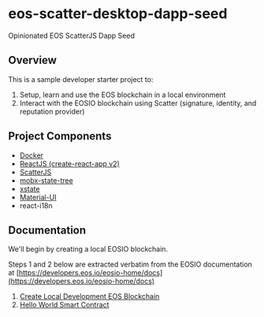 # eos-scatter-desktop-dapp-seed

Opinionated EOS ScatterJS Dapp Seed

## Overview

This is a sample developer starter project to:

1. Setup, learn and use the EOS blockchain in a local environment
2. Interact with the EOSIO blockchain using Scatter (signature, identity, and reputation provider)

## Project Components

- [Docker](https://www.docker.com/)
- [ReactJS (create-react-app v2)](https://github.com/facebook/create-react-app)
- [ScatterJS](https://github.com/GetScatter/scatter-js)
- [mobx-state-tree](https://github.com/mobxjs/mobx-state-tree)
- [xstate](http://davidkpiano.github.io/xstate/docs/#/)
- [Material-UI](https://material-ui.com/)
- react-i18n

## Documentation

We'll begin by creating a local EOSIO blockchain.

Steps 1 and 2 below are extracted verbatim from the EOSIO documentation at [https://developers.eos.io/eosio-home/docs](https://developers.eos.io/eosio-home/docs)

1. [Create Local Development EOS Blockchain](docs/create_blockchain.md)
2. [Hello World Smart Contract](docs/hello_world.md)
